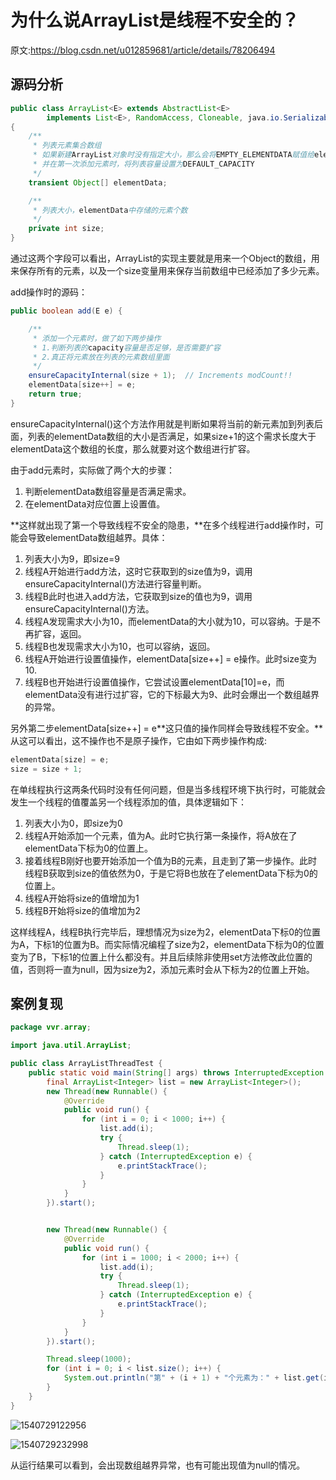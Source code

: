 # 为什么说ArrayList是线程不安全的？

原文:https://blog.csdn.net/u012859681/article/details/78206494

## 源码分析

```java
public class ArrayList<E> extends AbstractList<E>
        implements List<E>, RandomAccess, Cloneable, java.io.Serializable
{
    /**
     * 列表元素集合数组
     * 如果新建ArrayList对象时没有指定大小，那么会将EMPTY_ELEMENTDATA赋值给elementData，
     * 并在第一次添加元素时，将列表容量设置为DEFAULT_CAPACITY 
     */
    transient Object[] elementData; 

    /**
     * 列表大小，elementData中存储的元素个数
     */
    private int size;
}
```

通过这两个字段可以看出，ArrayList的实现主要就是用来一个Object的数组，用来保存所有的元素，以及一个size变量用来保存当前数组中已经添加了多少元素。

add操作时的源码：

```java
public boolean add(E e) {

    /**
     * 添加一个元素时，做了如下两步操作
     * 1.判断列表的capacity容量是否足够，是否需要扩容
     * 2.真正将元素放在列表的元素数组里面
     */
    ensureCapacityInternal(size + 1);  // Increments modCount!!
    elementData[size++] = e;
    return true;
}
```

ensureCapacityInternal()这个方法作用就是判断如果将当前的新元素加到列表后面，列表的elementData数组的大小是否满足，如果size+1的这个需求长度大于elementData这个数组的长度，那么就要对这个数组进行扩容。

由于add元素时，实际做了两个大的步骤：

1. 判断elementData数组容量是否满足需求。
2. 在elementData对应位置上设置值。

**这样就出现了第一个导致线程不安全的隐患，**在多个线程进行add操作时，可能会导致elementData数组越界。具体：

1. 列表大小为9，即size=9
2. 线程A开始进行add方法，这时它获取到的size值为9，调用ensureCapacityInternal()方法进行容量判断。
3. 线程B此时也进入add方法，它获取到size的值也为9，调用ensureCapacityInternal()方法。
4. 线程A发现需求大小为10，而elementData的大小就为10，可以容纳。于是不再扩容，返回。
5. 线程B也发现需求大小为10，也可以容纳，返回。
6. 线程A开始进行设置值操作，elementData[size++] = e操作。此时size变为10.
7. 线程B也开始进行设置值操作，它尝试设置elementData[10]=e，而elementData没有进行过扩容，它的下标最大为9、此时会爆出一个数组越界的异常。

另外第二步elementData[size++] = e**这只值的操作同样会导致线程不安全。**从这可以看出，这不操作也不是原子操作，它由如下两步操作构成:

```java
elementData[size] = e;
size = size + 1;
```

在单线程执行这两条代码时没有任何问题，但是当多线程环境下执行时，可能就会发生一个线程的值覆盖另一个线程添加的值，具体逻辑如下：

1. 列表大小为0，即size为0
2. 线程A开始添加一个元素，值为A。此时它执行第一条操作，将A放在了elementData下标为0的位置上。
3. 接着线程B刚好也要开始添加一个值为B的元素，且走到了第一步操作。此时线程B获取到size的值依然为0，于是它将B也放在了elementData下标为0的位置上。
4. 线程A开始将size的值增加为1
5. 线程B开始将size的值增加为2

这样线程A，线程B执行完毕后，理想情况为size为2，elementData下标0的位置为A，下标1的位置为B。而实际情况编程了size为2，elementData下标为0的位置变为了B，下标1的位置上什么都没有。并且后续除非使用set方法修改此位置的值，否则将一直为null，因为size为2，添加元素时会从下标为2的位置上开始。

## 案例复现

```java
package vvr.array;

import java.util.ArrayList;

public class ArrayListThreadTest {
    public static void main(String[] args) throws InterruptedException {
        final ArrayList<Integer> list = new ArrayList<Integer>();
        new Thread(new Runnable() {
            @Override
            public void run() {
                for (int i = 0; i < 1000; i++) {
                    list.add(i);
                    try {
                        Thread.sleep(1);
                    } catch (InterruptedException e) {
                        e.printStackTrace();
                    }
                }
            }
        }).start();


        new Thread(new Runnable() {
            @Override
            public void run() {
                for (int i = 1000; i < 2000; i++) {
                    list.add(i);
                    try {
                        Thread.sleep(1);
                    } catch (InterruptedException e) {
                        e.printStackTrace();
                    }
                }
            }
        }).start();

        Thread.sleep(1000);
        for (int i = 0; i < list.size(); i++) {
            System.out.println("第" + (i + 1) + "个元素为：" + list.get(i));
        }
    }
}
```

![1540729122956](./_image/%5CUsers%5Cwwr%5CAppData%5CRoaming%5CTypora%5Ctypora-user-images%5C1540729122956.png)

![1540729232998](./_image/%5CUsers%5Cwwr%5CAppData%5CRoaming%5CTypora%5Ctypora-user-images%5C1540729232998.png)

从运行结果可以看到，会出现数组越界异常，也有可能出现值为null的情况。
